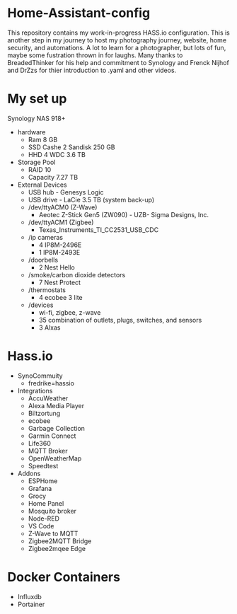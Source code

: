 # Home-Assistant-config
This repository contains my work-in-progress HASS.io configuration. This is another step in my journey 
to host my photography journey, website, home security, and automations. A lot to learn
for a photographer, but lots of fun, maybe some fustration thrown in for laughs. Many thanks to BreadedThinker for his help and commitment to Synology and Frenck Nijhof and DrZzs for thier introduction to .yaml and other videos.
# My set up
Synology NAS 918+
- hardware
  - Ram 8 GB
  - SSD Cashe 2 Sandisk 250 GB
  - HHD 4 WDC 3.6 TB
- Storage Pool 
  - RAID 10
  - Capacity 7.27 TB
- External Devices
  - USB hub - Genesys Logic
  - USB drive - LaCie 3.5 TB (system back-up)
  - /dev/ttyACM0 (Z-Wave)
  	- Aeotec Z-Stick Gen5 (ZW090) - UZB- Sigma Designs, Inc.
  - /dev/ttyACM1 (Zigbee)
  	- Texas_Instruments_TI_CC2531_USB_CDC
  - /ip cameras
  	- 4 IP8M-2496E
	- 1 IP8M-2493E
  - /doorbells
  	- 2 Nest Hello
  - /smoke/carbon dioxide detectors
  	- 7 Nest Protect
  - /thermostats
  	- 4 ecobee 3 lite
  - /devices
  	- wi-fi, zigbee, z-wave
  	- 35 combination of outlets, plugs, switches, and sensors
	- 3 Alxas
# Hass.io
- SynoCommuity
	- fredrike=hassio
- Integrations
	- AccuWeather
	- Alexa Media Player
	- Biltzortung
	- ecobee
	- Garbage Collection
	- Garmin Connect
	- Life360
	- MQTT Broker
	- OpenWeatherMap
	- Speedtest
- Addons
	- ESPHome
	- Grafana
	- Grocy
	- Home Panel
	- Mosquito broker
	- Node-RED
	- VS Code
	- Z-Wave to MQTT
	- Zigbee2MQTT Bridge
	- Zigbee2mqee Edge
# Docker Containers
- Influxdb
- Portainer

